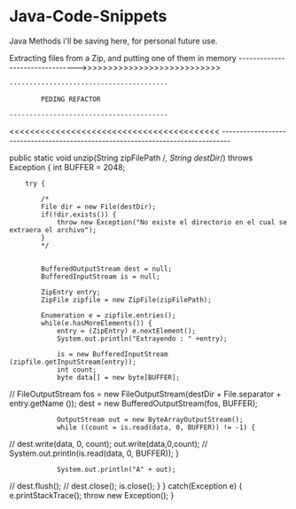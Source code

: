 # Java-Code-Snippets
Java Methods i'll be saving here, for personal future use.






Extracting files from a Zip, and putting one of them in memory -------------------------------->>>>>>>>>>>>>>>>>>>>>>>>>>>

    ----------------------------------------

            PEDING REFACTOR

    ----------------------------------------


<<<<<<<<<<<<<<<<<<<<<<<<<<<<<<<<<<<<<<<<< --------------------------------------------------------------------------------

public static void unzip(String zipFilePath /*, String destDir*/) throws Exception {
        int BUFFER = 2048;

        try {

            /*
            File dir = new File(destDir);
            if(!dir.exists()) {
                throw new Exception("No existe el directorio en el cual se extraera el archivo");
            }
            */


            BufferedOutputStream dest = null;
            BufferedInputStream is = null;

            ZipEntry entry;
            ZipFile zipfile = new ZipFile(zipFilePath);

            Enumeration e = zipfile.entries();
            while(e.hasMoreElements()) {
                entry = (ZipEntry) e.nextElement();
                System.out.println("Extrayendo : " +entry);

                is = new BufferedInputStream (zipfile.getInputStream(entry));
                int count;
                byte data[] = new byte[BUFFER];
//                FileOutputStream fos = new FileOutputStream(destDir + File.separator + entry.getName ());        dest = new BufferedOutputStream(fos, BUFFER);

                OutputStream out = new ByteArrayOutputStream();
                while ((count = is.read(data, 0, BUFFER)) != -1) {
//                    dest.write(data, 0, count);
                        out.write(data,0,count);
//                    System.out.println(is.read(data, 0, BUFFER));
                }

                System.out.println("A" + out);

//                dest.flush();
//                dest.close();
                is.close();
            }
        }
        catch(Exception e) {
            e.printStackTrace();
            throw new Exception();
        }
